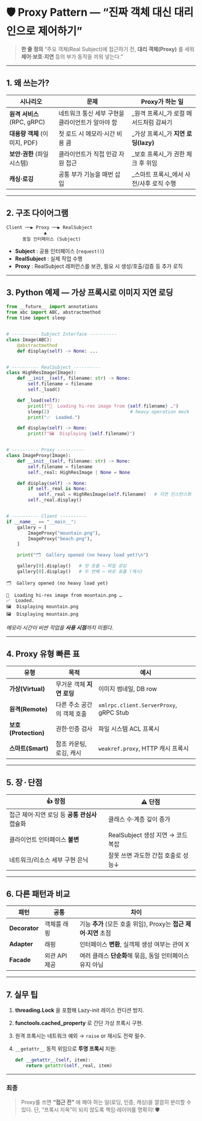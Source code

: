 # 🛡️ Proxy Pattern — “진짜 객체 대신 대리인으로 제어하기”

> **한 줄 정의**
> “주요 객체(Real Subject)에 접근하기 전, **대리 객체(Proxy)** 를 세워 **제어·보호·지연** 등의 부가 동작을 끼워 넣는다.”

---

## 1. 왜 쓰는가?

| 시나리오                   | 문제                          | Proxy가 하는 일                 |
| ---------------------- | --------------------------- | --------------------------- |
| **원격 서비스** (RPC, gRPC) | 네트워크 통신 세부 구현을 클라이언트가 알아야 함 | \_원격 프록시\_가 로컬 메서드처럼 감싸기    |
| **대용량 객체** (이미지, PDF)  | 첫 로드 시 메모리·시간 비용 큼          | \_가상 프록시\_가 **지연 로딩(lazy)** |
| **보안·권한** (파일 시스템)     | 클라이언트가 직접 민감 자원 접근          | \_보호 프록시\_가 권한 체크 후 위임      |
| **캐싱·로깅**              | 공통 부가 기능을 매번 삽입             | \_스마트 프록시\_에서 사전/사후 로직 수행   |

---

## 2. 구조 다이어그램

```
Client ──▶ Proxy ──▶ RealSubject
              ▲
      동일 인터페이스 (Subject)
```

* **Subject** : 공용 인터페이스 (`request()`)
* **RealSubject** : 실제 작업 수행
* **Proxy** : RealSubject 레퍼런스를 보관, 필요 시 생성/호출/검증 등 추가 로직

---

## 3. Python 예제 — **가상 프록시로 이미지 지연 로딩**

```python
from __future__ import annotations
from abc import ABC, abstractmethod
from time import sleep


# ---------- Subject Interface ----------
class Image(ABC):
    @abstractmethod
    def display(self) -> None: ...


# ---------- RealSubject ----------
class HighResImage(Image):
    def __init__(self, filename: str) -> None:
        self.filename = filename
        self._load()

    def _load(self):
        print(f"🔄  Loading hi-res image from {self.filename} …")
        sleep(2)                              # heavy operation mock
        print("✅  Loaded.")

    def display(self) -> None:
        print(f"🖼️  Displaying {self.filename}")


# ---------- Proxy ----------
class ImageProxy(Image):
    def __init__(self, filename: str) -> None:
        self.filename = filename
        self._real: HighResImage | None = None

    def display(self) -> None:
        if self._real is None:
            self._real = HighResImage(self.filename)   # 지연 인스턴스화
        self._real.display()


# ---------- Client ----------
if __name__ == "__main__":
    gallery = [
        ImageProxy("mountain.png"),
        ImageProxy("beach.png"),
    ]

    print("🗂️  Gallery opened (no heavy load yet)\n")

    gallery[0].display()   # 첫 호출 → 파일 로딩
    gallery[0].display()   # 두 번째 → 바로 표출 (캐시)
```

```
🗂️  Gallery opened (no heavy load yet)

🔄  Loading hi-res image from mountain.png …
✅  Loaded.
🖼️  Displaying mountain.png
🖼️  Displaying mountain.png
```

*메모리·시간이 비싼 작업을 **사용 시점**까지 미뤘다.*

---

## 4. Proxy 유형 빠른 표

| 유형                 | 목적               | 예시                                     |
| ------------------ | ---------------- | -------------------------------------- |
| **가상(Virtual)**    | 무거운 객체 **지연 로딩** | 이미지 썸네일, DB row                        |
| **원격(Remote)**     | 다른 주소 공간의 객체 호출  | `xmlrpc.client.ServerProxy`, gRPC Stub |
| **보호(Protection)** | 권한·인증 검사         | 파일 시스템 ACL 프록시                         |
| **스마트(Smart)**     | 참조 카운팅, 로깅, 캐시   | `weakref.proxy`, HTTP 캐시 프록시           |

---

## 5. 장 · 단점

| 👍 장점                        | ⚠️ 단점                     |
| ---------------------------- | ------------------------- |
| 접근 제어·지연 로딩 등 **공통 관심사** 캡슐화 | 클래스 수·계층 깊이 증가            |
| 클라이언트 인터페이스 **불변**           | RealSubject 생성 지연 → 코드 복잡 |
| 네트워크/리소스 세부 구현 은닉            | 잘못 쓰면 과도한 간접 호출로 성능↓      |

---

## 6. 다른 패턴과 비교

| 패턴            | 공통        | 차이                                           |
| ------------- | --------- | -------------------------------------------- |
| **Decorator** | 객체를 래핑    | 기능 **추가** (모든 호출 위임), Proxy는 **접근 제어·지연** 초점 |
| **Adapter**   | 래핑        | 인터페이스 **변환**, 실객체 생성 여부는 관여 X                |
| **Facade**    | 외관 API 제공 | 여러 클래스 **단순화**해 묶음, 동일 인터페이스 유지 아님           |

---

## 7. 실무 팁

1. **threading.Lock** 을 포함해 Lazy-init 레이스 컨디션 방지.
2. **functools.cached\_property** 로 간단 가상 프록시 구현.
3. 원격 프록시는 네트워크 예외 → `raise` or 재시도 전략 필수.
4. `__getattr__` 동적 위임으로 **투명 프록시** 지원:

   ```python
   def __getattr__(self, item):
       return getattr(self._real, item)
   ```

---

### 최종

> Proxy를 쓰면 **“접근 전”** 에 해야 하는 일(로딩, 인증, 캐싱)을 깔끔히 분리할 수 있다.
> 단, “프록시 지옥”이 되지 않도록 책임·레이어를 명확히! 🛡️
